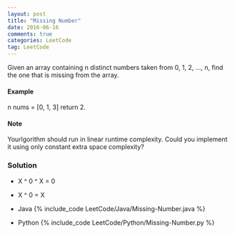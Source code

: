 ```yaml
---
layout: post
title: "Missing Number"
date: 2016-06-16
comments: true
categories: LeetCode
tag: LeetCode
---
```


Given an array containing n distinct numbers taken from 0, 1, 2, ..., n, find the one that is missing from the array.

#### Example
n nums = [0, 1, 3] return 2.

#### Note
Yourlgorithm should run in linear runtime complexity. Could you implement it using only constant extra space complexity?

<!--more-->
### Solution
* X ^ 0 ^ X = 0
* X ^ 0 = X
* Java
{% include_code LeetCode/Java/Missing-Number.java %}

* Python
{% include_code LeetCode/Python/Missing-Number.py %}
